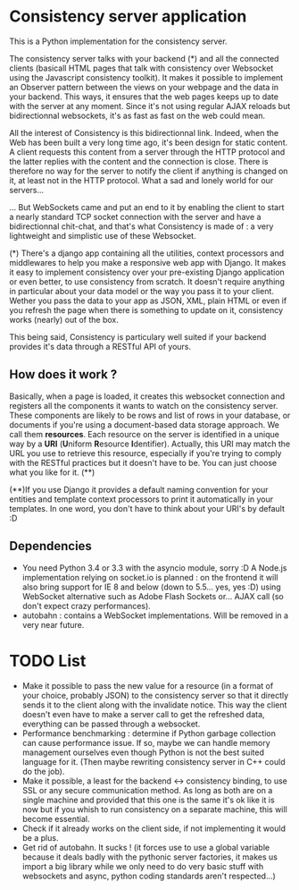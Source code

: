Consistency server application
==============================

This is a Python implementation for the consistency server.

The consistency server talks with your backend (\*) and all the connected clients (basicall HTML pages that talk with consistency over Websocket using the Javascript consistency toolkit). It makes it possible to implement an Observer pattern between the views on your webpage and the data in your backend. This ways, it ensures that the web pages keeps up to date with the server at any moment. Since it's not using regular AJAX reloads but bidirectionnal websockets, it's as fast as fast on the web could mean.

All the interest of Consistency is this bidirectionnal link. Indeed, when the Web has been built a very long time ago, it's been design for static content. A client requests this content from a server through the HTTP protocol and the latter replies with the content and the connection is close. There is therefore no way for the server to notify the client if anything is changed on it, at least not in the HTTP protocol. What a sad and lonely world for our servers... 

... But WebSockets came and put an end to it by enabling the client to start a nearly standard TCP socket connection with the server and have a bidirectionnal chit-chat, and that's what Consistency is made of : a very lightweight and simplistic use of these Websocket.


(\*) There's a django app containing all the utilities, context processors and middlewares to help you make a responsive web app with Django. It makes it easy to implement consistency over your pre-existing Django application or even better, to use consistency from scratch. It doesn't require anything in particular about your data model or the way you pass it to your client. Wether you pass the data to your app as JSON, XML, plain HTML or even if you refresh the page when there is something to update on it, consistency works (nearly) out of the box.

This being said, Consistency is particulary well suited if your backend provides it's data through a RESTful API of yours.

How does it work ?
------------------

Basically, when a page is loaded, it creates this websocket connection and registers all the components it wants to watch on the consistency server. These components are likely to be rows and list of rows in your database, or documents if you're using a document-based data storage approach. We call them **resources**. Each resource on the server is identified in a unique way by a **URI** (**U**niform **R**esource **I**dentifier). Actually, this URI may match the URL you use to retrieve this resource, especially if you're trying to comply with the RESTful practices but it doesn't have to be. You can just choose what you like for it. (\*\*)

(\*\*)If you use Django it provides a default naming convention for your entities and template context processors to print it automatically in your templates. In one word, you don't have to think about your URI's by default :D

Dependencies
------------

* You need Python 3.4 or 3.3 with the asyncio module, sorry :D A Node.js implementation relying on socket.io is planned : on the frontend it will also bring support for IE 8 and below (down to 5.5... yes, yes :D) using WebSocket alternative such as Adobe Flash Sockets or... AJAX call (so don't expect crazy performances). 
* autobahn : contains a WebSocket implementations. Will be removed in a very near future.

TODO List
=========

* Make it possible to pass the new value for a resource (in a format of your choice, probably JSON) to the consistency server so that it directly sends it to the client along with the invalidate notice. This way the client doesn't even have to make a server call to get the refreshed data, everything can be passed through a websocket.
* Performance benchmarking : determine if Python garbage collection can cause performance issue. If so, maybe we can handle memory management ourselves even though Python is not the best suited language for it. (Then maybe rewriting consistency server in C++ could do the job).
* Make it possible, a least for the backend <-> consistency binding, to use SSL or any secure communication method. As long as both are on a single machine and provided that this one is the same it's ok like it is now but if you whish to run consistency on a separate machine, this will become essential. 
* Check if it already works on the client side, if not implementing it would be a plus.
* Get rid of autobahn. It sucks ! (it forces use to use a global variable because it deals badly with the pythonic server factories, it makes us import a big library while we only need to do very basic stuff with websockets and async, python coding standards aren't respected...)
